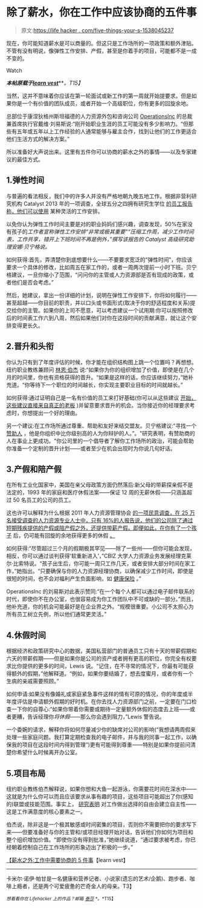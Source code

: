 # 除了薪水，你在工作中应该协商的五件事

> 原文:[https://life hacker . com/five-things-your-s-1538045237](https://lifehacker.com/five-things-you-should-negotiate-at-work-besides-your-s-1538045237)

现在，你可能知道薪水是可以商量的。但这只是工作场所的一项政策和额外津贴。不管有没有明说，像弹性工作安排、产假，甚至是你着手的项目，可能都不是一成不变的。

Watch

***本帖原载于***[***learn vest***](http://www.learnvest.com/2014/03/things-to-negotiate-at-work/)***。*T15】**

当然，这并不意味着你应该在第一轮面试或新工作的第一周就开始提要求。但是如果你是一个有价值的团队成员，或者开始一个高级职位，你有更多的回旋余地。

总部位于康涅狄格州斯坦福德的人力资源外包和咨询公司 [OperationsInc](http://www.operationsinc.com/) 的总裁兼首席执行官戴维·刘易斯说:“刚开始职业生涯的员工可能没有多少影响力。“但那些有五年或五年以上工作经验的人通常能够与雇主合作，找到让他们的工作更适合他们生活方式的解决方案。”

所以准备好大声说出来。这里有五件你可以协商的薪水之外的事情——以及专家建议的最佳方式。

## 1.弹性时间

与普遍的看法相反，我们中的许多人并没有严格地朝九晚五地工作。根据非营利研究机构 Catalyst 2013 年的一项调查，全球五分之四拥有研究生学位 [的员工报告称，他们可以使用](http://www.catalyst.org/media/flexible-work-arrangements-busting-myths) 某种灵活的工作安排。

以免你认为弹性工作时间主要是对的职业妈妈们感兴趣，调查发现，50%在家没有孩子的*工作者宣称弹性工作安排“非常或极其重要”“压缩工作周，减少工作时间表，工作共享，错开上下班时间不再是例外，”撰写该报告的 Catalyst 高级研究助理安娜·贝宁格说。*

如何获得:首先，弄清楚你到底想要什么——不要要求宽泛的“弹性时间”，你应该要求一个具体的修改，比如周五在家工作的，或者一周两次提前一小时下班。贝宁格建议，一旦你缩小了范围，“问问你的主管或人力资源部是否有现成的政策，或者他们是否会考虑。”

然后，她建议，拿出一份详细的计划，说明在弹性工作安排下，你将如何履行——甚至超越——你目前的职责，并以口头或书面形式(取决于你的舒适程度和关系)提交给你的主管。如果你的上司不愿意，可以考虑建议一个试用期:你可以按照修改后的时间表工作六到八周，然后如果他们对你在这段时间的贡献满意，就让这个安排变得更长久。

## 2.晋升和头衔

你认为只有到了年度评估的时候，你才能在组织结构图上跳一个位置吗？再想想。纽约职业教练兼顾问 [林恩·伯杰](http://lynnberger.com/) 说:“如果你为你的组织增加了价值，即使是在几个月的时间里，你也有资格获得的晋升。“如果是这样的话，你应该继续努力，”她补充道。“你等待下一个职位的时间越长，你实现主要职业目标的时间就越长。”

如何获得:通过证明自己是一名有价值的员工来打好基础(你可以从这些建议 [开始，这些建议直接来自真正的老板](http://www.learnvest.com/2012/07/11-tips-to-get-a-promotion-straight-from-the-mouths-of-bosses/) )并留意要求晋升的机会。当你接近你的经理要求考虑时，你想提出一个好的理由。

另一个建议:在工作场所通过尊重、帮助和友好来结交盟友。贝宁格建议:“寻找一个 [赞助人](http://www.learnvest.com/2013/10/the-new-way-to-kickstart-your-career-seek-out-a-sponsor/) ，他是你组织中比你级别高的人为你辩护的人。”。"研究表明，有赞助商的人在事业上更成功。"你公司里的一个倡导者了解你工作场所的政治，可能会帮助你准备一个定制的晋升计划——或者至少在机会出现时为你说几句好话。

## 3.产假和陪产假

在所有工业化国家中，美国在亲父母政策方面仍然落后:新父母的带薪探亲假不是法定的，1993 年的家庭和医疗休假法案——保证 12 周的无薪休假——只涵盖超过 50 名员工的公司的员工。

这也许可以解释为什么根据 2011 年人力资源管理协会 [的一项民意调查，在 25 万名接受调查的人力资源专业人士中，只有 16%的人报告说，他们的公司除了通过短期残疾提供的产假或陪产假之外，还提供带薪产假。即便如此，在你有了一个孩子](http://www.shrm.org/research/surveyfindings/articles/documents/2012_empbenefits_report.pdf) 后，仍可能有回旋的余地获得更多的休假 [。](https://lifehacker.com/how-to-stay-productive-while-caring-for-a-new-baby-1501007896)

如何获得:“尽管超过三个月的假期极其罕见——除了一些州——但你可能会发现，相反，你可以通过谈判获得‘软重新进入’，”CBIZ 大学人力资源业务发展经理克莱尔·比索特说。“孩子出生后，你可能一周只工作几天，或者安排大部分时间在家工作，”她指出。“只要确保与你的人力资源经理协商，以确保减少工作时间，即使是很短的时间，也不会对福利产生负面影响，如 [健康保险](http://www.learnvest.com/knowledge-center/health-insurance-101/) 。”

OperationsInc 的刘易斯对此表示赞同:“在一个每个人都可以通过电子邮件联系的时代，即使你不在办公室，也很容易成为你工作团队中不可或缺的一部分。”而且，他补充道，你的机会可能最好是在企业界之外。“规模很重要。小公司不太担心为所有员工树立先例，所以他们通常更灵活。”

## 4.休假时间

根据经济和政策研究中心的数据，美国私营部门的普通员工只有十天的带薪假期和六天的带薪假期——但是如果你是公司的资产或者拥有更高的职位，你完全有权要求比你提供的更多的时间，Lewis 说。“记住，在不寻常的情况下，你最有可能获得额外的假期，”他解释道。“例如，如果你要结婚了，想去度蜜月，或者你有一个生病的亲戚需要照顾。”

如何申请:如果没有像婚礼或家庭紧急事件这样的情有可原的情况，你的年度或半年度评估是申请额外假期的好时机。在你去找人力资源部门之前，一定要在门口检查一下你的自尊心:“如果你带着你需要或期待一定量额外休假的态度去上班——或者更糟，告诉经理你*将休假*——那么你会遇到阻力，”Lewis 警告说。

一个委婉的请求，解释你将如何尽量减少你的缺席对公司的影响(“我想请两周假来处理一些家庭问题。我打算定期检查我的电子邮件，并与我的同事一起工作，以确保我的项目在这段时间内得到管理”)更有可能得到尊重——特别是如果你提前问清楚你希望什么时候离开办公室。

## 5.项目布局

纽约职业教练伯杰解释说，如果你想和大鱼一起游泳，你需要花时间在深水中——这就是为什么你可以而且应该要求从事有趣的项目，这些项目可能超出了你(感知的)联盟或技能范围。事实上， [研究表明](http://psychcentral.com/news/2011/01/25/worker-autonomy-can-lead-to-greater-productivity-satisfaction/22885.html) 对工作做出选择的自由会建立自主性——这是工作满意度的核心要素之一。

伯杰说，除非这是一个极其敏感或时间密集的项目，否则你不需要把你的要求写下来——但要准备好与你的主管和/或项目经理开始对话，告诉他们你如何为项目和整个组织增加价值。“即使你没有得到批准，”她继续说道，“通过要求被考虑，你已经朝着控制自己在工作场所的形象迈出了积极的一步。”

[【薪水之外:工作中需要协商的 5 件事](http://www.learnvest.com/2014/03/things-to-negotiate-at-work/)【learn vest】

* * *

卡米尔·诺伊·帕甘是一名健康和营养记者、小说家(遗忘的艺术/企鹅)、跑步者、咖啡上瘾者，还是两个可爱疲惫的芒奇金人的母亲。T3】

<small>*想看看你在 Lifehacker 上的作品？邮箱*</small> [<small>*泰莎*</small>](https://mail.google.com/mail/?view=cm&fs=1&tf=1&to=tessa@lifehacker.com) <small>*。*T15】</small>